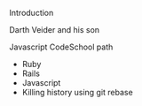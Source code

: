 Introduction

Darth Veider
and his son

Javascript CodeSchool path

* Ruby
* Rails
* Javascript
* Killing history using git rebase
